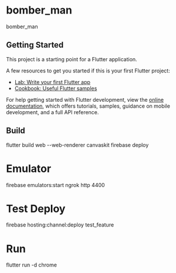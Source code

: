 # bomber_man

bomber_man

## Getting Started

This project is a starting point for a Flutter application.

A few resources to get you started if this is your first Flutter project:

- [Lab: Write your first Flutter app](https://docs.flutter.dev/get-started/codelab)
- [Cookbook: Useful Flutter samples](https://docs.flutter.dev/cookbook)

For help getting started with Flutter development, view the
[online documentation](https://docs.flutter.dev/), which offers tutorials,
samples, guidance on mobile development, and a full API reference.


## Build
flutter build web --web-renderer canvaskit
firebase deploy


# Emulator
firebase emulators:start
ngrok http 4400

# Test Deploy
firebase hosting:channel:deploy test_feature

# Run
flutter run -d chrome